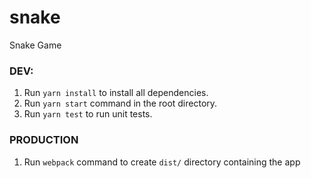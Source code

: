 # snake
Snake Game

### DEV:
1. Run `yarn install` to install all dependencies.
1. Run `yarn start` command in the root directory.
2. Run `yarn test` to run unit tests.

### PRODUCTION
1. Run `webpack` command to create `dist/` directory containing the app